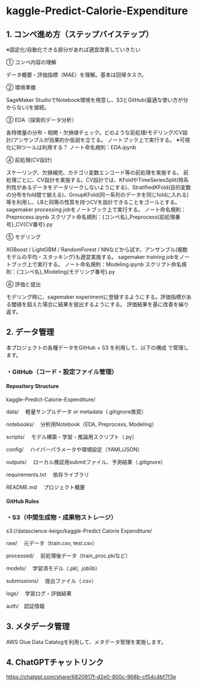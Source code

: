 # kaggle-Predict-Calorie-Expenditure

## 1. コンペ進め方（ステップバイステップ）
※固定化/自動化できる部分があれば適宜改善していきたい

① コンペ内容の理解

データ概要・評価指標（MAE）を理解。基本は回帰タスク。

② 環境準備

SageMaker StudioでNotebook環境を用意し、S3とGitHub(最適な使い方が分からない)を接続。

③ EDA（探索的データ分析）

各特徴量の分布・相関・欠損値チェック。どのような前処理/モデリング/CV設計/アンサンブルが効果的か仮説を立てる。
ノートブック上で実行する。
※可視化にBIツールは利用する？
ノート命名規則：EDA.ipynb

④ 前処理(CV設計)

スケーリング、欠損補完、カテゴリ変数エンコード等の前処理を実施する。
前処理ごとに、CV設計を実施する。CV設計では、KFoldやTimeSeriesSplit(時系列性があるデータをデータリークしないようにする)、StratifiedKFold(目的変数の分布をfold間で揃える)、GroupKFold(同一系列のデータを同じfoldに入れる)等を利用し、LBと同等の性質を持つCVを設計できることをゴールとする。
sagemaker processing jobをノートブック上で実行する。
ノート命名規則：Preprocess.ipynb
スクリプト命名規則：{コンペ名}_Preprocess{前処理番号}_CV{CV番号}.py

⑤ モデリング

XGBoost / LightGBM / RandomForest / NNなどから試す。アンサンブル(複数モデルの平均・スタッキング)も適宜実施する。
sagemaker training jobをノートブック上で実行する。
ノート命名規則：Modeling.ipynb
スクリプト命名規則：{コンペ名}_Modeling{モデリング番号}.py

⑥ 評価と提出

モデリング時に、sagemaker experimentに登録するようにする。評価指標がある閾値を超えた場合に結果を提出するようにする。
評価結果を基に改善を繰り返す。

## 2. データ管理

本プロジェクトの各種データをGitHub + S3 を利用して、以下の構成
で管理します。

### ・GitHub（コード・設定ファイル管理）

#### Repository Structure

kaggle-Predict-Calorie-Expenditure/

data/  　軽量サンプルデータ or metadata（.gitignore推奨）

notebooks/   　分析用Notebook（EDA, Preprocess, Modeling）

scripts/    　モデル構築・学習・推論用スクリプト（.py）

config/       　ハイパーパラメータや環境設定（YAML/JSON）

outputs/      　ローカル検証用submitファイル、予測結果（.gitignore）

requirements.txt     　依存ライブラリ

README.md       　プロジェクト概要

#### GitHub Rules



### ・S3（中間生成物・成果物ストレージ）

s3://datascience-keigo/kaggle-Predict Calorie Expenditure/

raw/  　元データ（train.csv, test.csv）

processed/         　前処理後データ（train_proc.pklなど）

models/            　学習済モデル（.pkl, .joblib）

submissions/      　提出ファイル（.csv）

logs/        　学習ログ・評価結果

auth/　認証情報

## 3. メタデータ管理

AWS Glue Data Catalogを利用して、メタデータ管理を実施します。

## 4. ChatGPTチャットリンク

https://chatgpt.com/share/6820917f-d2e0-800c-968b-cf54c4bf7f3e
 